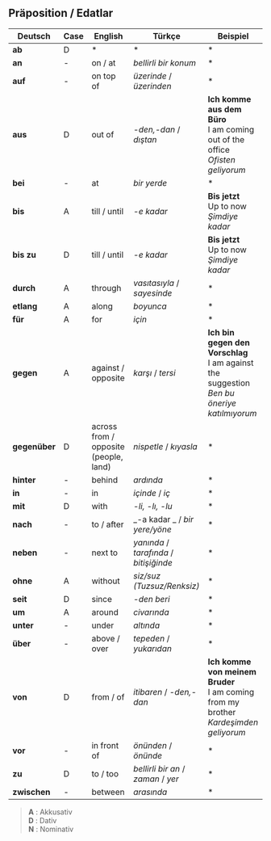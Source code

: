 ## Präposition / Edatlar

Deutsch | Case | English | Türkçe | Beispiel
--- | --- | --- | --- | ---
**ab** | D | * | * | *
**an** | - | on / at | _bellirli bir konum_ | *
**auf** | - | on top of | _üzerinde_ / _üzerinden_ | *
**aus** | D | out of | _-den,-dan_ / _dıştan_ | **Ich komme aus dem Büro**<br>I am coming out of the office<br>_Ofisten geliyorum_
**bei** | - | at | _bir yerde_ | *
**bis** | A | till / until | _-e kadar_ | **Bis jetzt**<br>Up to now<br>_Şimdiye kadar_
**bis zu** | D | till / until | _-e kadar_ | **Bis jetzt**<br>Up to now<br>_Şimdiye kadar_
**durch** | A | through | _vasıtasıyla_ / _sayesinde_ | *
**etlang** | A | along | _boyunca_ | *
**für** | A | for | _için_ | *
**gegen** | A | against / opposite | _karşı_ / _tersi_ | **Ich bin gegen den Vorschlag**<br>I am against the suggestion<br>_Ben bu öneriye katılmıyorum_
**gegenüber** | D | across from / opposite (people, land) | _nispetle_ / _kıyasla_ | *
**hinter** | - | behind | _ardında_ | *
**in** | - | in | _içinde_ / _iç_ | *
**mit** | D | with | _-li, -lı, -lu_ | *
**nach** | - | to / after | _-a kadar _ / _bir yere/yöne_ | *
**neben** | - | next to | _yanında_ / _tarafında_ / _bitişiğinde_ | *
**ohne** | A | without | _siz/suz (Tuzsuz/Renksiz)_ | *
**seit** | D | since | _-den beri_ | *
**um** | A | around | _civarında_ | *
**unter** | - | under | _altında_ | *
**über** | - | above / over | _tepeden_ / _yukarıdan_ | *
**von** | D | from / of | _itibaren_ / _-den,-dan_ | **Ich komme von meinem Bruder**<br>I am coming from my brother<br>_Kardeşimden geliyorum_
**vor** | - | in front of | _önünden_ / _önünde_ | *
**zu** | D | to / too | _bellirli bir an_ / _zaman_ / _yer_ | *
**zwischen** | - | between | _arasında_ | *

 > **A** : Akkusativ<br>
 > **D** : Dativ<br>
 > **N** : Nominativ<br>
